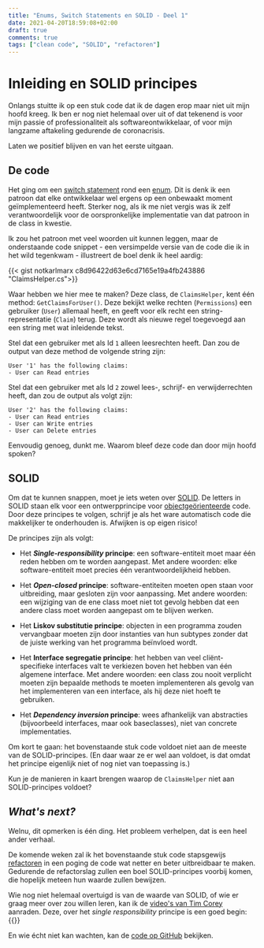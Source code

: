 ```yaml
---
title: "Enums, Switch Statements en SOLID - Deel 1"
date: 2021-04-20T18:59:08+02:00
draft: true
comments: true
tags: ["clean code", "SOLID", "refactoren"]
---
```


# Inleiding en SOLID principes


Onlangs stuitte ik op een stuk code dat ik de dagen erop maar niet uit mijn hoofd kreeg. Ik ben er nog niet helemaal over uit of dat tekenend is voor mijn passie of professionaliteit als softwareontwikkelaar, of voor mijn langzame aftakeling gedurende de coronacrisis.


Laten we positief blijven en van het eerste uitgaan.


## De code


Het ging om een [switch statement](https://docs.microsoft.com/en-us/dotnet/csharp/language-reference/keywords/switch) rond een [enum](https://docs.microsoft.com/en-us/dotnet/csharp/language-reference/builtin-types/enum). Dit is denk ik een patroon dat elke ontwikkelaar wel ergens op een onbewaakt moment geïmplementeerd heeft. Sterker nog, als ik me niet vergis was ik zelf verantwoordelijk voor de oorspronkelijke implementatie van dat patroon in de class in kwestie.


Ik zou het patroon met veel woorden uit kunnen leggen, maar de onderstaande code snippet - een versimpelde versie van de code die ik in het wild tegenkwam - illustreert de boel denk ik heel aardig:


{{< gist notkarlmarx c8d96422d63e6cd7165e19a4fb243886 "ClaimsHelper.cs">}}


Waar hebben we hier mee te maken? Deze class, de `ClaimsHelper`, kent één method: `GetClaimsForUser()`. Deze bekijkt welke rechten (`Permissions`) een gebruiker (`User`) allemaal heeft, en geeft voor elk recht een string-representatie (`Claim`) terug. Deze wordt als nieuwe regel toegevoegd aan een string met wat inleidende tekst.


Stel dat een gebruiker met als Id `1` alleen leesrechten heeft. Dan zou de output van deze method de volgende string zijn:


```
User '1' has the following claims:
- User can Read entries
```


Stel dat een gebruiker met als Id `2` zowel lees-, schrijf- en verwijderrechten heeft, dan zou de output als volgt zijn:


```
User '2' has the following claims:
- User can Read entries
- User can Write entries
- User can Delete entries
```


Eenvoudig genoeg, dunkt me. Waarom bleef deze code dan door mijn hoofd spoken?


## SOLID


Om dat te kunnen snappen, moet je iets weten over [SOLID](https://en.wikipedia.org/wiki/SOLID). De letters in SOLID staan elk voor een ontwerpprincipe voor [objectgeörienteerde](https://en.wikipedia.org/wiki/Object-oriented_programming) code. Door deze principes te volgen, schrijf je als het ware automatisch code die makkelijker te onderhouden is. Afwijken is op eigen risico!


De principes zijn als volgt:


- Het ***Single-responsibility* principe**: een software-entiteit moet maar één reden hebben om te worden aangepast. Met andere woorden: elke software-entiteit moet precies één verantwoordelijkheid hebben.

- Het ***Open-closed* principe**: software-entiteiten moeten open staan voor uitbreiding, maar gesloten zijn voor aanpassing. Met andere woorden: een wijziging van de ene class moet niet tot gevolg hebben dat een andere class moet worden aangepast om te blijven werken.

- Het **Liskov substitutie principe**: objecten in een programma zouden vervangbaar moeten zijn door instanties van hun subtypes zonder dat de juiste werking van het programma beïnvloed wordt.

- Het **Interface segregatie principe**: het hebben van veel cliënt-specifieke interfaces valt te verkiezen boven het hebben van één algemene interface. Met andere woorden: een class zou nooit verplicht moeten zijn bepaalde methods te moeten implementeren als gevolg van het implementeren van een interface, als hij deze niet hoeft te gebruiken.

- Het ***Dependency inversion* principe**: wees afhankelijk van abstracties (bijvoorbeeld interfaces, maar ook baseclasses), niet van concrete implementaties.


Om kort te gaan: het bovenstaande stuk code voldoet niet aan de meeste van de SOLID-principes. (En daar waar ze er wel aan voldoet, is dat omdat het principe eigenlijk niet of nog niet van toepassing is.)


Kun je de manieren in kaart brengen waarop de `ClaimsHelper` niet aan SOLID-principes voldoet?


## *What's next?*


Welnu, dit opmerken is één ding. Het probleem verhelpen, dat is een heel ander verhaal. 


De komende weken zal ik het bovenstaande stuk code stapsgewijs [refactoren](https://en.wikipedia.org/wiki/Code_refactoring) in een poging de code wat netter en beter uitbreidbaar te maken. Gedurende de refactorslag zullen een boel SOLID-principes voorbij komen, die hopelijk meteen hun waarde zullen bewijzen.


Wie nog niet helemaal overtuigd is van de waarde van SOLID, of wie er graag meer over zou willen leren, kan ik de [video's van Tim Corey](https://www.youtube.com/channel/UC-ptWR16ITQyYOglXyQmpzw) aanraden. Deze, over het *single responsibility* principe is een goed begin:
{{<youtube id="5RwhyZnVRS8" title="Design Patterns: Single Responsibility Principle Explained Practically in C# (The S in SOLID)" >}}


En wie écht niet kan wachten, kan de [code op GitHub](https://github.com/notkarlmarx/RefactorExercises/blob/master/RefactorExercises/EnumSwitch/Original/ClaimsHelper.cs) bekijken.
